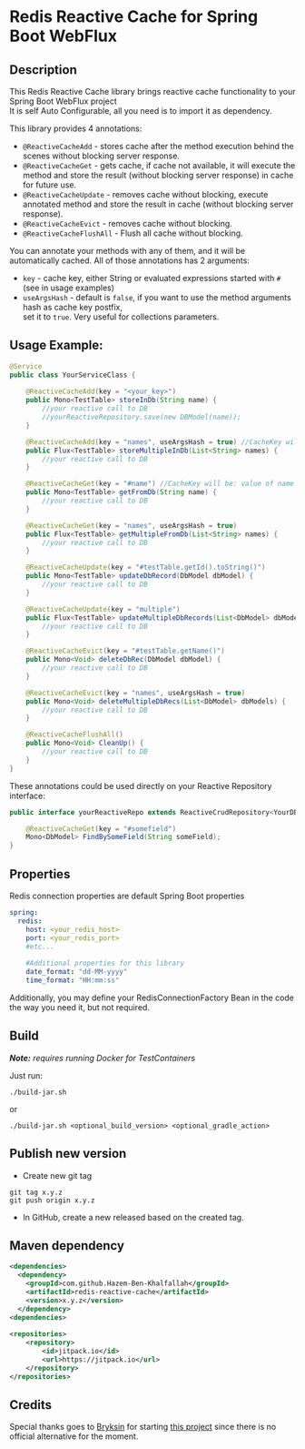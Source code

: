 # Redis Reactive Cache for Spring Boot WebFlux

## Description

This Redis Reactive Cache library brings reactive cache functionality to your Spring Boot WebFlux project<br/> 
It is self Auto Configurable, all you need is to import it as dependency.

This library provides 4 annotations:
* `@ReactiveCacheAdd` - stores cache after the method execution behind the scenes without blocking server response.
* `@ReactiveCacheGet` - gets cache, if cache not available, it will execute the method and store the result (without blocking server response) in cache for future use.
* `@ReactiveCacheUpdate` - removes cache without blocking, execute annotated method and store the result in cache (without blocking server response).
* `@ReactiveCacheEvict` - removes cache without blocking.
* `@ReactiveCacheFlushAll` - Flush all cache without blocking.

You can annotate your methods with any of them, and it will be automatically cached.
All of those annotations has 2 arguments:
* `key` - cache key, either String or evaluated expressions started with `#` (see in usage examples)
* `useArgsHash` - default is `false`, if you want to use the method arguments hash as cache key postfix,<br/> 
set it to `true`. Very useful for collections parameters. 

## Usage Example:

```java
@Service
public class YourServiceClass {
    
    @ReactiveCacheAdd(key = "<your_key>")
    public Mono<TestTable> storeInDb(String name) {
        //your reactive call to DB
        //yourReactiveRepository.save(new DBModel(name));
    }

    @ReactiveCacheAdd(key = "names", useArgsHash = true) //CacheKey will be: names_<hash_of_args>
    public Flux<TestTable> storeMultipleInDb(List<String> names) {
        //your reactive call to DB
    }

    @ReactiveCacheGet(key = "#name") //CacheKey will be: value of name argument
    public Mono<TestTable> getFromDb(String name) {
        //your reactive call to DB
    }

    @ReactiveCacheGet(key = "names", useArgsHash = true)
    public Flux<TestTable> getMultipleFromDb(List<String> names) {
        //your reactive call to DB
    }

    @ReactiveCacheUpdate(key = "#testTable.getId().toString()")
    public Mono<TestTable> updateDbRecord(DbModel dbModel) {
        //your reactive call to DB
    }

    @ReactiveCacheUpdate(key = "multiple")
    public Flux<TestTable> updateMultipleDbRecords(List<DbModel> dbModels) {
        //your reactive call to DB
    }

    @ReactiveCacheEvict(key = "#testTable.getName()")
    public Mono<Void> deleteDbRec(DbModel dbModel) {
        //your reactive call to DB
    }

    @ReactiveCacheEvict(key = "names", useArgsHash = true)
    public Mono<Void> deleteMultipleDbRecs(List<DbModel> dbModels) {
        //your reactive call to DB
    }

    @ReactiveCacheFlushAll()
    public Mono<Void> CleanUp() {
        //your reactive call to DB
    }
}
```

These annotations could be used directly on your Reactive Repository interface:
```java
public interface yourReactiveRepo extends ReactiveCrudRepository<YourDBModel, PkType> {

    @ReactiveCacheGet(key = "#somefield")
    Mono<DbModel> FindBySomeField(String someField);
}
```

## Properties

Redis connection properties are default Spring Boot properties
```yaml
spring:
  redis:
    host: <your_redis_host>
    port: <your_redis_port>
    #etc...
    
    #Additional properties for this library 
    date_format: "dd-MM-yyyy"
    time_format: "HH:mm:ss"
```
Additionally, you may define your RedisConnectionFactory Bean in the code the way you need it, but not required.

## Build

_**Note:** requires running Docker for TestContainers_

Just run:
```shell
./build-jar.sh
```
or
```shell
./build-jar.sh <optional_build_version> <optional_gradle_action>
```

## Publish new version
* Create new git tag 
```shell
git tag x.y.z
git push origin x.y.z
```
* In GitHub, create a new released based on the created tag.

## Maven dependency
```xml
<dependencies>
  <dependency>
    <groupId>com.github.Hazem-Ben-Khalfallah</groupId>
    <artifactId>redis-reactive-cache</artifactId>
    <version>x.y.z</version>
  </dependency>
<dependencies>
  
<repositories>
    <repository>
        <id>jitpack.io</id>
        <url>https://jitpack.io</url>
    </repository>
</repositories>
```

## Credits
Special thanks goes to [Bryksin](https://github.com/Bryksin) for starting [this project](https://github.com/Bryksin/redis-reactive-cache) since there is no official alternative for the moment. 